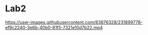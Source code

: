 # Lab2

https://user-images.githubusercontent.com/83876328/231899778-ef9c2240-3e6b-40b0-81f5-7321e10d7b22.mp4
